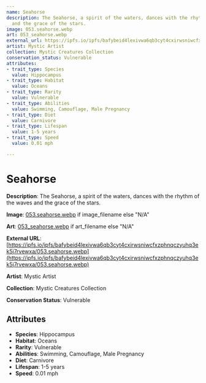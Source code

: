 ```yaml
---
name: Seahorse
description: The Seahorse, a spirit of the waters, dances with the rhythm of the waves
  and the grace of the stars.
image: 053.seahorse.webp
art: 053_seahorse.webp
external_url: https://ipfs.io/ipfs/bafybeid4lexivwa6qb3cyt4cxirwsniwcfxzphnqczyuhq3ek5j7rvewxa/053.seahorse.webp
artist: Mystic Artist
collection: Mystic Creatures Collection
conservation_status: Vulnerable
attributes:
- trait_type: Species
  value: Hippocampus
- trait_type: Habitat
  value: Oceans
- trait_type: Rarity
  value: Vulnerable
- trait_type: Abilities
  value: Swimming, Camouflage, Male Pregnancy
- trait_type: Diet
  value: Carnivore
- trait_type: Lifespan
  value: 1-5 years
- trait_type: Speed
  value: 0.01 mph

---
```


# Seahorse

**Description**: The Seahorse, a spirit of the waters, dances with the rhythm of the waves and the grace of the stars.

**Image**: [053.seahorse.webp](./053.seahorse.webp) if image_filename else "N/A"

**Art**: [053_seahorse.webp](./053_seahorse.webp) if art_filename else "N/A"

**External URL**: [https://ipfs.io/ipfs/bafybeid4lexivwa6qb3cyt4cxirwsniwcfxzphnqczyuhq3ek5j7rvewxa/053.seahorse.webp](https://ipfs.io/ipfs/bafybeid4lexivwa6qb3cyt4cxirwsniwcfxzphnqczyuhq3ek5j7rvewxa/053.seahorse.webp)

**Artist**: Mystic Artist

**Collection**: Mystic Creatures Collection

**Conservation Status**: Vulnerable

## Attributes
- **Species**: Hippocampus
- **Habitat**: Oceans
- **Rarity**: Vulnerable
- **Abilities**: Swimming, Camouflage, Male Pregnancy
- **Diet**: Carnivore
- **Lifespan**: 1-5 years
- **Speed**: 0.01 mph
